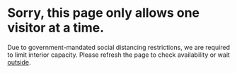 # Sorry, this page only allows one visitor at a time.

Due to government-mandated social distancing restrictions, we are required to limit interior capacity.
Please refresh the page to check availability or wait [outside](/experiments).
